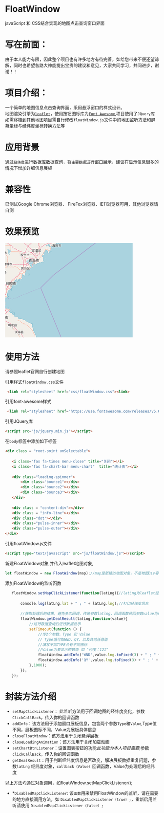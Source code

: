# FloatWindow
javaScript 和 CSS结合实现的地图点击查询窗口界面

写在前面：
====
由于本人能力有限，因此整个项目也有许多地方有待完善，如给您带来不便还望谅解，同时也希望各路大神能提出宝贵的建议和意见，大家共同学习，共同进步，谢谢！！

项目介绍：
====
一个简单的地图信息点击查询界面，采用悬浮窗口的样式设计。
<br>地图渲染引擎为[`leaflet`](https://leafletjs.com/)，使用按钮图标库为[`Font Awesome`](https://fontawesome.com/?from=io),项目使用了`JQuery`库<br>如需移植到其他地图项目需自行修改`floatWindow.js`文件中的地图监听方法和屏幕坐标与经纬度坐标转换方法等<br>

应用背景
====
通过`经纬度`进行数据库数据查询，将`主要数据`进行窗口展示，建议在显示信息很多的情况下增加详细信息展板

兼容性
====
已测试Google Chrome浏览器、 FireFox浏览器、IE11浏览器可用，其他浏览器请自测

效果预览
====
![Image text](https://raw.githubusercontent.com/Victorfy1214/FloatWindow/master/preview/GIF.gif)

使用方法
====
请参照leaflet官网自行创建地图

引用样式`floatWindow.css`文件
```html
 <link rel="stylesheet" href="css/floatWindow.css"><link>
 ```
 引用font-awesome样式
 ```html
  <link rel="stylesheet" href="https://use.fontawesome.com/releases/v5.0.13/css/all.css" integrity="sha384-DNOHZ68U8hZfKXOrtjWvjxusGo9WQnrNx2sqG0tfsghAvtVlRW3tvkXWZh58N9jp" crossorigin="anonymous">
 ```
 引用JQuery库
 ```html
 <script src="js/jquery.min.js"></script>
 ```
 在`body`标签中添加如下标签
 ```html
<div class = "root-point unSelectable">

    <i class="fas fa-times menu-close" title="关闭"></i>
    <i class="fas fa-chart-bar menu-chart"  title="统计表"></i>

    <div class="loading-spinner">
        <div class="bounce1"></div>
        <div class="bounce2"></div>
        <div class="bounce3"></div>
    </div>

    <div class = "content-div"></div>
    <div class = "info-line"></div>
    <div class="dot"></div>
    <div class="pulse-inner"></div>
    <div class="pulse-outer"></div>
</div>
 ```
 引用floatWindow.js文件
  ```html
 <script type="text/javascript" src="js/floatWindow.js"></script>
 ```
 新建FloatWindow对象,并传入leaflet地图对象,
 ```javascript
 let floatWindow = new FloatWindow(map);//map是新建的地图对象，不是地图Div容器
 ```
 添加FloatWindow的监听函数
 ```javascript
    floatWindow.setMapClickListener(function(latLng){//latLng为leaflet经纬度对象
    
        console.log(latLng.lat + " ; " + latLng.lng);//打印经纬度信息
        
        //获取处理后的结果，避免多次回调，传递参数latlng，回调函数传回参数value为经纬度
        floatWindow.getDealResult(latLng,function(value){
            //进行数据查询后进行数据显示
            setTimeout(function () {
                //传2个参数，Type 和 Value
                // Type值可取WND、QY、以及其他任意值
                //填写不同TYPE会有不同图标
                //Value为要显示的数值 如 "经度：121"
                floatWindow.addInfo('WND',value.lng.toFixed(3) + " ; " + value.lat.toFixed(3));
                floatWindow.addInfo('QY',value.lng.toFixed(3) + " ; " + value.lat.toFixed(3));
            },1000);
        });
    });
 ```
封装方法介绍
====

* `setMapClickListener`： 此监听方法用于回调地图的经纬度变化，参数`ClickCallBack`，传入你的回调函数
* `addInfo`：该方法用于添加窗口展板信息，包含两个参数`Type`和`Value`,Type值不同，展板图标不同，Value为展板具体信息
* `closeFloatWindow`：该方法用于关闭悬浮展板
* `closeLoadingAnimation`：该方法用于关闭加载动画
* `setChartBtnListener`：设置图表按钮的功能*此功能为本人项目需要*,参数`clickCallBack`，传入你的回调函数
* `getDealResult`：用于判断经纬度信息是否改变，解决展板数据重复问题，参数`latLng` 经纬度对象，`callback（Value）`回调函数，Value为处理后的经纬度

以上方法均通过对象调用，如floatWindow.setMapClickListener();

* *`DisabledMapClickListener`: 该`函数`用来禁用FloatWindow的监听，请在需要的地方直接调用方法，如 `DisabledMapClickListener（true）;`，重新启用监听请使用 `DisabledMapClickListener（false）;`
